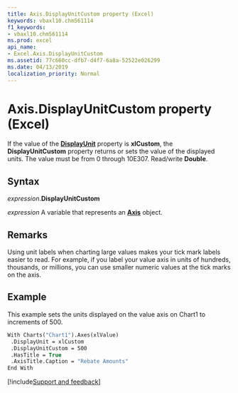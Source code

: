 ```yaml
---
title: Axis.DisplayUnitCustom property (Excel)
keywords: vbaxl10.chm561114
f1_keywords:
- vbaxl10.chm561114
ms.prod: excel
api_name:
- Excel.Axis.DisplayUnitCustom
ms.assetid: 77c660cc-dfb7-d4f7-6a8a-52522e026299
ms.date: 04/13/2019
localization_priority: Normal
---
```



# Axis.DisplayUnitCustom property (Excel)

If the value of the **[DisplayUnit](Excel.Axis.DisplayUnit.md)** property is **xlCustom**, the **DisplayUnitCustom** property returns or sets the value of the displayed units. The value must be from 0 through 10E307. Read/write **Double**.


## Syntax

_expression_.**DisplayUnitCustom**

_expression_ A variable that represents an **[Axis](Excel.Axis(object).md)** object.


## Remarks

Using unit labels when charting large values makes your tick mark labels easier to read. For example, if you label your value axis in units of hundreds, thousands, or millions, you can use smaller numeric values at the tick marks on the axis.


## Example

This example sets the units displayed on the value axis on Chart1 to increments of 500.

```vb
With Charts("Chart1").Axes(xlValue) 
 .DisplayUnit = xlCustom 
 .DisplayUnitCustom = 500 
 .HasTitle = True 
 .AxisTitle.Caption = "Rebate Amounts" 
End With
```




[!include[Support and feedback](~/includes/feedback-boilerplate.md)]